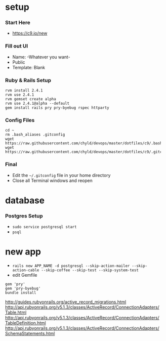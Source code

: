 # setup

### Start Here
- https://c9.io/new

### Fill out UI
- Name: -Whatever you want-
- Public
- Template: Blank

### Ruby & Rails Setup
```
rvm install 2.4.1
rvm use 2.4.1
rvm gemset create alpha
rvm use 2.4.1@alpha --default
gem install rails pry pry-byebug rspec httparty
```

### Config Files
```
cd ~
rm .bash_aliases .gitconfig
wget https://raw.githubusercontent.com/chyld/devops/master/dotfiles/c9/.bash_aliases
wget https://raw.githubusercontent.com/chyld/devops/master/dotfiles/c9/.gitconfig
```

### Final
- Edit the `~/.gitconfig` file in your home directory
- Close all Terminal windows and reopen

# database

### Postgres Setup
- `sudo service postgresql start`
- `psql`

# new app

- `rails new APP_NAME -d postgresql --skip-action-mailer --skip-action-cable --skip-coffee --skip-test --skip-system-test`
- edit Gemfile
```
gem 'pry'
gem 'pry-byebug'
bundle install
```






http://guides.rubyonrails.org/active_record_migrations.html
http://api.rubyonrails.org/v5.1.3/classes/ActiveRecord/ConnectionAdapters/Table.html
http://api.rubyonrails.org/v5.1.3/classes/ActiveRecord/ConnectionAdapters/TableDefinition.html
http://api.rubyonrails.org/v5.1.3/classes/ActiveRecord/ConnectionAdapters/SchemaStatements.html
